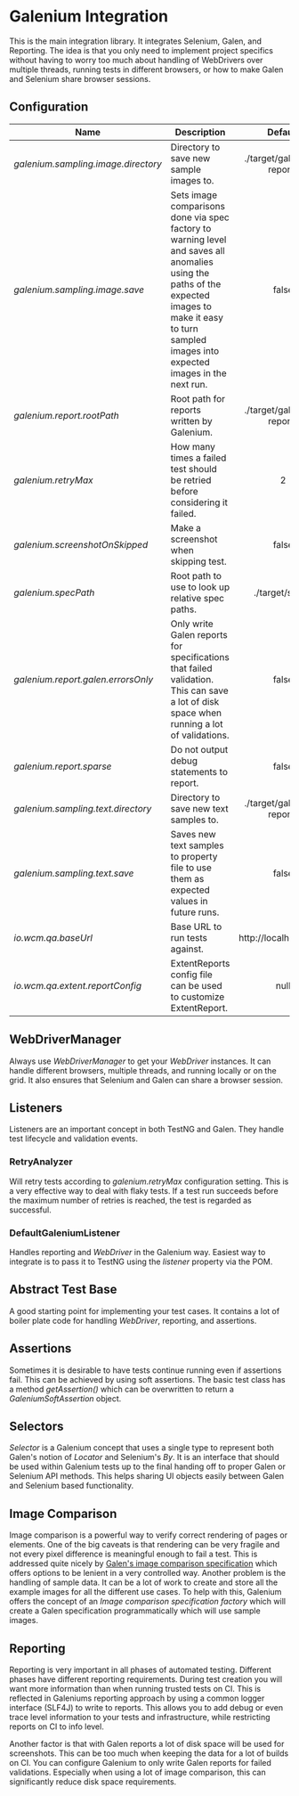 Galenium Integration
====================

This is the main integration library. It integrates Selenium, Galen, and Reporting. The idea is that you only need to implement project specifics without having to worry too much about handling of WebDrivers over multiple threads, running tests in different browsers, or how to make Galen and Selenium share browser sessions.

## Configuration

| Name | Description | Default |
| ---- | ----------- |:-------:|
| *galenium.sampling.image.directory* | Directory to save new sample images to. | ./target/galenium-reports |
| *galenium.sampling.image.save* | Sets image comparisons done via spec factory to warning level and saves all anomalies using the paths of the expected images to make it easy to turn sampled images into expected images in the next run. | false |
| *galenium.report.rootPath* | Root path for reports written by Galenium. | ./target/galenium-reports |
| *galenium.retryMax* | How many times a failed test should be retried before considering it failed. | 2 |
| *galenium.screenshotOnSkipped* | Make a screenshot when skipping test. | false |
| *galenium.specPath* | Root path to use to look up relative spec paths. | ./target/specs |
| *galenium.report.galen.errorsOnly* | Only write Galen reports for specifications that failed validation. This can save a lot of disk space when running a lot of validations.  | false |
| *galenium.report.sparse* | Do not output debug statements to report. | false |
| *galenium.sampling.text.directory* | Directory to save new text samples to. | ./target/galenium-reports |
| *galenium.sampling.text.save* | Saves new text samples to property file to use them as expected values in future runs. | false |
| *io.wcm.qa.baseUrl* | Base URL to run tests against. | http://localhost:4502 |
| *io.wcm.qa.extent.reportConfig* | ExtentReports config file can be used to customize ExtentReport. | null |

## WebDriverManager

Always use *WebDriverManager* to get your *WebDriver* instances. It can handle different browsers, multiple threads, and running locally or on the grid. It also ensures that Selenium and Galen can share a browser session.

## Listeners

Listeners are an important concept in both TestNG and Galen. They handle test lifecycle and validation events.

### RetryAnalyzer

Will retry tests according to *galenium.retryMax* configuration setting. This is a very effective way to deal with flaky tests. If a test run succeeds before the maximum number of retries is reached, the test is regarded as successful.

### DefaultGaleniumListener

Handles reporting and *WebDriver* in the Galenium way. Easiest way to integrate is to pass it to TestNG using the *listener* property via the POM.

## Abstract Test Base

A good starting point for implementing your test cases. It contains a lot of boiler plate code for handling *WebDriver*, reporting, and assertions.

## Assertions

Sometimes it is desirable to have tests continue running even if assertions fail. This can be achieved by using soft assertions. The basic test class has a method *getAssertion()* which can be overwritten to return a *GaleniumSoftAssertion* object.

## Selectors

*Selector* is a Galenium concept that uses a single type to represent both Galen's notion of *Locator* and Selenium's *By*. It is an interface that should be used within Galenium tests up to the final handing off to proper Galen or Selenium API methods. This helps sharing UI objects easily between Galen and Selenium based functionality.

## Image Comparison

Image comparison is a powerful way to verify correct rendering of pages or elements. One of the big caveats is that rendering can be very fragile and not every pixel difference is meaningful enough to fail a test. This is addressed quite nicely by [Galen's image comparison specification](http://galenframework.com/docs/reference-galen-spec-language-guide/#Image) which offers options to be lenient in a very controlled way. Another problem is the handling of sample data. It can be a lot of work to create and store all the example images for all the different use cases. To help with this, Galenium offers the concept of an _Image comparison specification factory_ which will create a Galen specification programmatically which will use sample images.

## Reporting

Reporting is very important in all phases of automated testing. Different phases have different reporting requirements. During test creation you will want more information than when running trusted tests on CI. This is reflected in Galeniums reporting approach by using a common logger interface (SLF4J) to write to reports. This allows you to add debug or even trace level information to your tests and infrastructure, while restricting reports on CI to info level.

Another factor is that with Galen reports a lot of disk space will be used for screenshots. This can be too much when keeping the data for a lot of builds on CI. You can configure Galenium to only write Galen reports for failed validations. Especially when using a lot of image comparison, this can significantly reduce disk space requirements.
